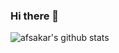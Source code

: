 ### Hi there 👋

![afsakar's github stats](https://github-readme-stats.vercel.app/api?username=afsakar)

